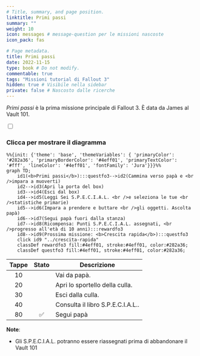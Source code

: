 ```yaml
---
# Title, summary, and page position.
linktitle: Primi passi
summary: ""
weight: 10
icon: messages # message-question per le missioni nascoste
icon_pack: fas

# Page metadata.
title: Primi passi
date: 2022-11-15
type: book # Do not modify.
commentable: true
tags: "Missioni tutorial di Fallout 3"
hidden: true # Visibile nella sidebar
private: false # Nascosto dalle ricerche
---
```


<div class="fo3">

*Primi passi* è la prima missione principale di Fallout 3. È data da James al Vault 101.



<section class="chart-collapse">
<input type="checkbox" name="collapse2" id="handle2">
<h3 class="handle">
<label for="handle2">Clicca per mostrare il diagramma</label>
</h3>
<div class="content">

```mermaid
%%{init: {'theme': 'base', 'themeVariables': { 'primaryColor': '#282a36', 'primaryBorderColor': '#4eff01', 'primaryTextColor': '#fff', 'lineColor': '#4eff01', 'fontFamily': 'Jura'}}}%%
graph TD;
    id1(<b>Primi passi</b>):::questfo3-->id2(Cammina verso papà e <br />impara a muoverti)
    id2-->id3(Apri la porta del box)
    id3-->id4(Esci dal box)
    id4-->id5(Leggi Sei S.P.E.C.I.A.L. <br />e seleziona le tue <br />statistiche primarie)
    id5-->id6(Impara a prendere e buttare <br />gli oggetti. Ascolta papà)  
    id6-->id7(Segui papà fuori dalla stanza)
    id7-->id8(Ricompensa: Punti S.P.E.C.I.A.L. assegnati, <br />progresso all'età di 10 anni):::rewardfo3
    id8-->id9(Prossima missione: <b>Crescita rapida</b>):::questfo3
    click id9 "../crescita-rapida"
    classDef rewardfo3 fill:#4eff01, stroke:#4eff01, color:#282a36;
    classDef questfo3 fill:#4eff01, stroke:#4eff01, color:#282a36;
```

</div>
</section>

| Tappe |       Stato        | Descrizione                       |
| :---: | :----------------: | --------------------------------- |
|  10   |                    | Vai da papà.                      |
|  20   |                    | Apri lo sportello della culla.    |
|  30   |                    | Esci dalla culla.                 |
|  40   |                    | Consulta il libro S.P.E.C.I.A.L.. |
|  80   | :white_check_mark: | Segui papà                        |

**Note**:
- Gli S.P.E.C.I.A.L. potranno essere riassegnati prima di abbandonare il Vault 101


</div>